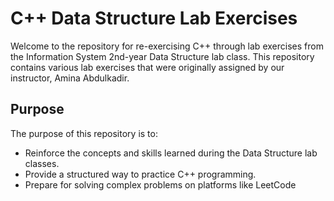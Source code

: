 # C++ Data Structure Lab Exercises

Welcome to the repository for re-exercising C++ through lab exercises from the Information System 2nd-year Data Structure lab class. This repository contains various lab exercises that were originally assigned by our instructor, Amina Abdulkadir.

## Purpose

The purpose of this repository is to:
- Reinforce the concepts and skills learned during the Data Structure lab classes.
- Provide a structured way to practice C++ programming.
- Prepare for solving complex problems on platforms like LeetCode
